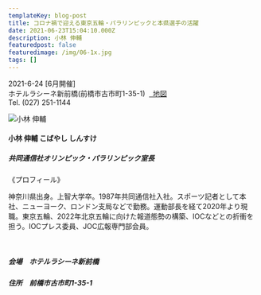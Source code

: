 ```yaml
---
templateKey: blog-post
title: コロナ禍で迎える東京五輪・パラリンピックと本県選手の活躍
date: 2021-06-23T15:04:10.000Z
description: 小林 伸輔
featuredpost: false
featuredimage: /img/06-1x.jpg
tags: []
---
```

2021-6-24 \[6月開催]\
ホテルラシーネ新前橋(前橋市古市町1-35-1)  [  地図](#map)\
Tel. (027) 251-1144

![小林 伸輔](/img/06-1x.jpg "小林 伸輔 こばやし しんすけ")

#### 小林 伸輔 こばやし しんすけ

##### 共同通信社オリンピック・パラリンピック室長

《プロフィール》

神奈川県出身。上智大学卒。1987年共同通信社入社。スポーツ記者として本社、ニューヨーク、ロンドン支局などで勤務。運動部長を経て2020年より現職。東京五輪、2022年北京五輪に向けた報道態勢の構築、IOCなどとの折衝を担う。IOCプレス委員、JOC広報専門部会員。

<br />

##### 会場　ホテルラシーネ新前橋

##### 住所　前橋市古市町1-35-1